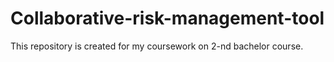 # Collaborative-risk-management-tool
This repository is created for my coursework on 2-nd bachelor course.

